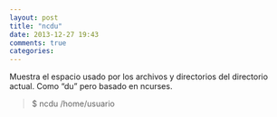 ```yaml
---
layout: post
title: "ncdu"
date: 2013-12-27 19:43
comments: true
categories: 
---
```

Muestra el espacio usado por los archivos y directorios del directorio actual. Como “du” pero basado en ncurses.

>$ ncdu /home/usuario

